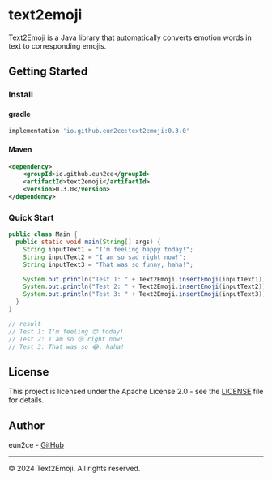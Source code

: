 # text2emoji

Text2Emoji is a Java library that automatically converts emotion words in text to corresponding emojis.

## Getting Started

### Install

#### gradle

```groovy
implementation 'io.github.eun2ce:text2emoji:0.3.0'
```

#### Maven

```xml
<dependency>
    <groupId>io.github.eun2ce</groupId>
    <artifactId>text2emoji</artifactId>
    <version>0.3.0</version>
</dependency>
```

### Quick Start

```java
public class Main {
  public static void main(String[] args) {
    String inputText1 = "I'm feeling happy today!";
    String inputText2 = "I am so sad right now!";
    String inputText3 = "That was so funny, haha!";

    System.out.println("Test 1: " + Text2Emoji.insertEmoji(inputText1));
    System.out.println("Test 2: " + Text2Emoji.insertEmoji(inputText2));
    System.out.println("Test 3: " + Text2Emoji.insertEmoji(inputText3));
  }
}

// result
// Test 1: I'm feeling 😊 today!
// Test 2: I am so 😢 right now!
// Test 3: That was so 😂, haha!
```

## License

This project is licensed under the Apache License 2.0 - see the [LICENSE](LICENSE) file for details.

## Author

eun2ce - [GitHub](https://github.com/eun2ce)

---

© 2024 Text2Emoji. All rights reserved.
